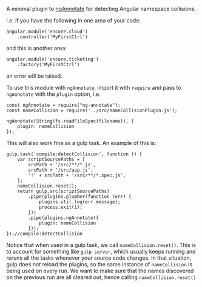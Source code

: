 A minimal plugin to [ngAnnotate](https://github.com/olov/ng-annotate) for detecting Angular namespace collisions.

i.e. if you have the following in one area of your code:

```
angular.module('encore.cloud')
    .controller('MyFirstCtrl')
```

and this is another area:

```
angular.module('encore.ticketing')
    .factory('MyFirstCtrl')
```

an error will be raised.

To use this module with `ngAnnotate`, import it with `require` and pass to `ngAnnotate` with the `plugin` option, i.e.

```
const ngAnnotate = require("ng-annotate");
const nameCollision = require('../src/nameCollisionPlugin.js');

ngAnnotate(String(fs.readFileSync(filename)), {
    plugin: nameCollision
});
```

This will also work fine as a gulp task. An example of this is:

```
gulp.task('compile:detectCollision', function () {
    var scriptSourcePaths = [
        srcPath + '/src/**/*.js',
        srcPath + '/src/app.js',
        '!' + srcPath + '/src/**/*.spec.js',
    ];
    nameCollision.reset();
    return gulp.src(scriptSourcePaths)
        .pipe(plugins.plumber(function (err) {
            plugins.util.log(err.message);
            process.exit(1);
        }))
        .pipe(plugins.ngAnnotate({
            plugin: nameCollision
        }));
});//compile:detectCollision
```

Notice that when used in a gulp task, we call `nameCollision.reset()`. This is to account for something like `gulp server`, which usually keeps running and reruns all the tasks whenever your source code changes. In that situation, gulp does _not_ reload the plugins, so the same instance of `nameCollision` is being used on every run. We want to make sure that the names discovered on the previous run are all cleared out, hence calling `nameCollision.reset()`
